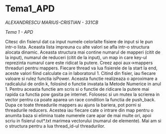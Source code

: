 # Tema1_APD
*ALEXANDRESCU MARIUS-CRISTIAN - 331CB*

*Tema 1 - APD*

Citesc din fisierul dat ca input numele celorlalte fisiere de input si le pun intr-o lista.
Aceasta lista impreuna cu alte valori se afla intr-o structura alocata dinamic. Aceasta structura
mai contine numarul de mapperi (citit de la input), numarul de reduceri (citit de la input),
un map in care key-ul reprezinta numarul care este ridicat la putere. Creez apoi
aux->mappers threaduri pentru mappers. Fiecare thread va lua fisierele de la start la end,
aceste valori fiind calculate ca in laboratorul 1. Citind din fisier, iau fiecare valoare
si rulez functia isPower. Aceasta functie realizeaza o aproximare a radicalului de ordin k,
folosind o functie invatata la Metode Numerice in anul 1. Pentru aceasta functie am scris si
o functie de ridicare la putere mai rapida ca functia pow gasita pe internet. Folosesc si un
mutex la scrierea in vector pentru ca poate aparea un race condition la functia de push_back.
Dupa ce toate threadurile mappers au ajuns la bariera, pot porni si threadurile reducers.
Acestea iau fiecare cate o intrare din map pentru o anumita baza si elimina toate numerele
care apar de mai multe ori, apoi scriu in fisierul out*.txt marimea vectorului (numarul de elemente).
Mai am si o structura pentru a lua thread_id-ul threadurilor.

